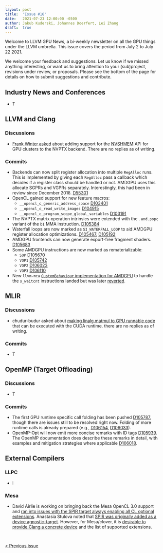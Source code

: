 ```yaml
---
layout: post
title:  "Issue #16"
date:   2021-07-23 12:00:00 -0500
author: Jakub Kuderski, Johannes Doerfert, Lei Zhang
draft:  true
---
```


Welcome to LLVM GPU News, a bi-weekly newsletter on all the GPU things under the LLVM umbrella.
This issue covers the period from July 2 to July 22 2021.

We welcome your feedback and suggestions. Let us know if we missed anything interesting, or want us to bring attention to your (sub)project, revisions under review, or proposals. Please see the bottom of the page for details on how to submit suggestions and contribute.


## Industry News and Conferences

*  T


##  LLVM and Clang

### Discussions

*  [Frank Winter asked](https://lists.llvm.org/pipermail/llvm-dev/2021-July/151826.html) about adding support for the [NVSHMEM](https://developer.nvidia.com/nvshmem) API for GPU clusters to the NVPTX backend. There are no replies as of writing.


### Commits

*  Backends can now split register allocation into multiple `RegAlloc` runs. This is implemented by giving each `RegAlloc` pass a callback which decides if a register class should be handled or not. AMDGPU uses this allocate SGPRs and VGPRs separately. Interestingly, this had been in review since December 2018. [D55301](https://reviews.llvm.org/D55301)
*  OpenCL gained support for new feature macros:
   *  `__opencl_c_generic_address_space` [D103401](https://reviews.llvm.org/D103401)
   *  `__opencl_c_read_write_images` [D104915](https://reviews.llvm.org/D104915)
   *  `__opencl_c_program_scope_global_variables` [D103191](https://reviews.llvm.org/D103191)
*  The NVPTX matrix operation intrinsics were extended with the `.and.popc` variant of the `b1` MMA instruction. [D105384](https://reviews.llvm.org/D105384)
*  Waterfall loops are now marked as `SI_WATERFALL_LOOP` to aid AMDGPU register allocation optimizations. [D105467](https://reviews.llvm.org/D105467), [D105192](https://reviews.llvm.org/D105192)
*  AMDGPU frontends can now generate export-free fragment shaders. [D105683](https://reviews.llvm.org/D105683)
*  Some AMDGPU instructions are now marked as rematerializable:
   *  `SOP` [D105670](https://reviews.llvm.org/D105670)
   *  `VOP1` [D105742](https://reviews.llvm.org/D105742)
   *  `VOP2` [D106023](https://reviews.llvm.org/D106023)
   *  `VOP3` [D106110](https://reviews.llvm.org/D106110)
*  New `llvm-mca` [`CustomBehaviour` implementation for AMDGPU](https://reviews.llvm.org/D104730) to handle the `s_waitcnt` instructions landed but was later [reverted](https://reviews.llvm.org/rGd38b9f1f31b1fa8ee885cfcd4ee7bd69771088c8).


## MLIR

### Discussions

*  chudur-budur asked about [making linalg.matmul to GPU runnable code](https://llvm.discourse.group/t/making-linalg-matmul-to-gpu-runnable-code/3910) that can be executed with the CUDA runtime. there are no replies as of writing.

### Commits

*  T


## OpenMP (Target Offloading)

### Discussions

*  T

### Commits

*  The first GPU runtime specific call folding has been pushed [D105787](https://reviews.llvm.org/D105787), though there are issues still to be resolved right now. Folding of more runtime calls is already prepared (e.g., [D106154](https://reviews.llvm.org/D106154), [D106033](https://reviews.llvm.org/D106033)).
*  OpenMP-Opt will now emit more concise remarks with ID tags [D105939](https://reviews.llvm.org/D105939). The OpenMP documentation does describe these remarks in detail, with examples and mitigation strategies where applicable [D106018](https://reviews.llvm.org/D106018).


## External Compilers

### LLPC

*  I

### Mesa

*  David Airlie is working on bringing back the Mesa OpenCL 3.0 support and [ran into issues with the SPIR target always enabling all CL optional extensions](https://lists.llvm.org/pipermail/cfe-dev/2021-July/068522.html). Anastasia Stulova noted that [SPIR was originally added as a device agnostic-target](https://lists.llvm.org/pipermail/cfe-dev/2021-July/068526.html). However, for Mesa/clover, it is [desirable to provide Clang a concrete device](https://lists.llvm.org/pipermail/cfe-dev/2021-July/068527.html) and the list of supported extensions.

<br/>
<p style="text-align:left;">
    <a href="{% post_url 2021-07-02-issue-15 %}"> < Previous issue</a>
    <span style="float:right;">
        <!--<a href="{% post_url 2021-08-06-issue-17 %}"> Next issue > </a>-->
    </span>
</p>
